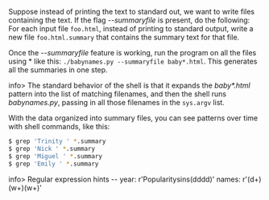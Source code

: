 Suppose instead of printing the text to standard out, we want to write files containing the text. If the flag *--summaryfile* is present, do the following: For each input file `foo.html`, instead of printing to standard output, write a new file `foo.html.summary` that contains the summary text for that file.

Once the *--summaryfile* feature is working, run the program on all the files using * like this: `./babynames.py --summaryfile baby*.html`. This generates all the summaries in one step. 

info> The standard behavior of the shell is that it expands the _baby*.html_ pattern into the list of matching filenames, and then the shell runs *babynames.py*, passing in all those filenames in the `sys.argv` list.

With the data organized into summary files, you can see patterns over time with shell commands, like this:
    
```bash    
$ grep 'Trinity ' *.summary
$ grep 'Nick ' *.summary
$ grep 'Miguel ' *.summary
$ grep 'Emily ' *.summary
```    

info> Regular expression hints -- year: r'Popularitysins(dddd)' names: r'(d+)(w+)(w+)'
